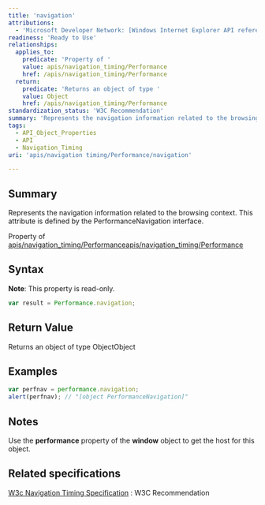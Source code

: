 ```yaml
---
title: 'navigation'
attributions:
  - 'Microsoft Developer Network: [Windows Internet Explorer API reference Article](http://msdn.microsoft.com/en-us/library/ie/hh828809%28v=vs.85%29.aspx)'
readiness: 'Ready to Use'
relationships:
  applies_to:
    predicate: 'Property of '
    value: apis/navigation_timing/Performance
    href: /apis/navigation_timing/Performance
  return:
    predicate: 'Returns an object of type '
    value: Object
    href: /apis/navigation_timing/Performance
standardization_status: 'W3C Recommendation'
summary: 'Represents the navigation information related to the browsing context. This attribute is defined by the PerformanceNavigation interface.'
tags:
  - API_Object_Properties
  - API
  - Navigation_Timing
uri: 'apis/navigation timing/Performance/navigation'

---
```

## Summary

Represents the navigation information related to the browsing context. This attribute is defined by the PerformanceNavigation interface.

Property of [apis/navigation\_timing/Performance](/apis/navigation_timing/Performance)[apis/navigation\_timing/Performance](/apis/navigation_timing/Performance)

## Syntax

**Note**: This property is read-only.

``` js
var result = Performance.navigation;
```

## Return Value

Returns an object of type ObjectObject

## Examples

``` js
var perfnav = performance.navigation;
alert(perfnav); // "[object PerformanceNavigation]"
```

## Notes

Use the **performance** property of the **window** object to get the host for this object.

## Related specifications

[W3c Navigation Timing Specification](http://www.w3.org/TR/navigation-timing/)
:   W3C Recommendation
